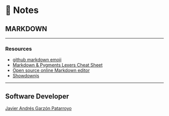 # :memo: Notes
## MARKDOWN
- - -
### Resources
* [github markdown emoji](https://gist.github.com/rxaviers/7360908)
* [Markdown & Pygments Lexers Cheat Sheet](https://joedicastro.com/pages/markdown.html)
* [Open source online Markdown editor](https://pandao.github.io/editor.md/en.html)
* [Showdownjs](http://showdownjs.com/)
- - -
## Software Developer
[Javier Andrés Garzón Patarroyo](https://www.javierandresgp.com)
